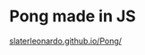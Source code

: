 # Pong made in JS

[slaterleonardo.github.io/Pong/]([url](https://slaterleonardo.github.io/Pong/)https://slaterleonardo.github.io/Pong/)
